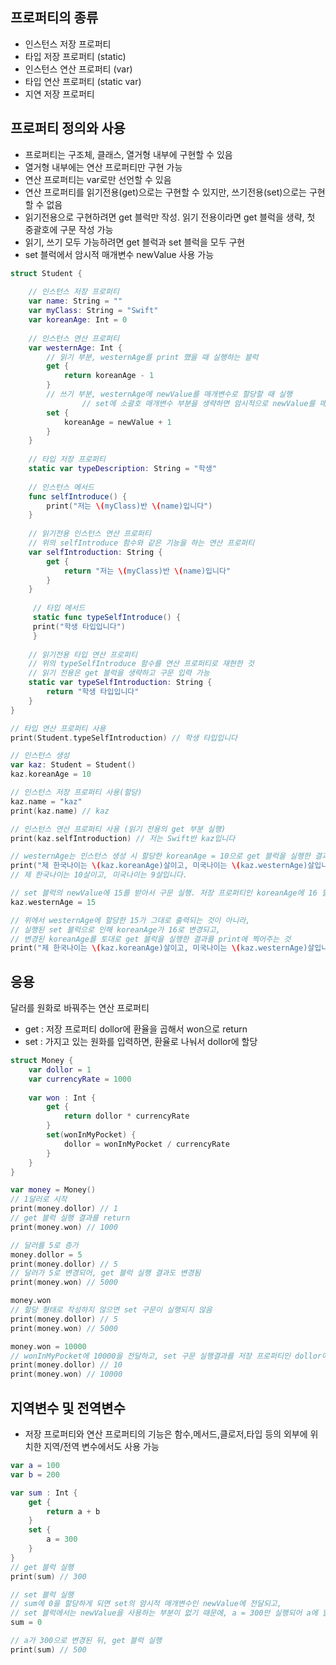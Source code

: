 ## 프로퍼티의 종류

- 인스턴스 저장 프로퍼티
- 타입 저장 프로퍼티 (static)
- 인스턴스 연산 프로퍼티 (var)
- 타입 연산 프로퍼티 (static var)
- 지연 저장 프로퍼티

## 프로퍼티 정의와 사용

- 프로퍼티는 구조체, 클래스, 열거형 내부에 구현할 수 있음
- 열거형 내부에는 연산 프로퍼티만 구현 가능
- 연산 프로퍼티는 var로만 선언할 수 있음
- 연산 프로퍼티를 읽기전용(get)으로는 구현할 수 있지만, 쓰기전용(set)으로는 구현할 수 없음
- 읽기전용으로 구현하려면 get 블럭만 작성. 읽기 전용이라면 get 블럭을 생략, 첫 중괄호에 구문 작성 가능
- 읽기, 쓰기 모두 가능하려면 get 블럭과 set 블럭을 모두 구현
- set 블럭에서 암시적 매개변수 newValue 사용 가능

```swift
struct Student {
    
    // 인스턴스 저장 프로퍼티
    var name: String = ""
    var myClass: String = "Swift"
    var koreanAge: Int = 0
    
    // 인스턴스 연산 프로퍼티
    var westernAge: Int {
        // 읽기 부분, westernAge를 print 했을 때 실행하는 블럭
        get {
            return koreanAge - 1
        }
        // 쓰기 부분, westernAge에 newValue를 매개변수로 할당할 때 실행
				// set에 소괄호 매개변수 부분을 생략하면 암시적으로 newValue를 매개변수로 받음
        set {
            koreanAge = newValue + 1
        }
    }
    
    // 타입 저장 프로퍼티
    static var typeDescription: String = "학생"
    
    // 인스턴스 메서드
    func selfIntroduce() {
        print("저는 \(myClass)반 \(name)입니다")
    }
   
    // 읽기전용 인스턴스 연산 프로퍼티
    // 위의 selfIntroduce 함수와 같은 기능을 하는 연산 프로퍼티
    var selfIntroduction: String {
        get {
            return "저는 \(myClass)반 \(name)입니다"
        }
    }
        
     // 타입 메서드
     static func typeSelfIntroduce() {
     print("학생 타입입니다")
     }
     
    // 읽기전용 타입 연산 프로퍼티
    // 위의 typeSelfIntroduce 함수를 연산 프로퍼티로 재현한 것
    // 읽기 전용은 get 블럭을 생략하고 구문 입력 가능
    static var typeSelfIntroduction: String {
        return "학생 타입입니다"
    }
}

// 타입 연산 프로퍼티 사용
print(Student.typeSelfIntroduction) // 학생 타입입니다

// 인스턴스 생성
var kaz: Student = Student()
kaz.koreanAge = 10

// 인스턴스 저장 프로퍼티 사용(할당)
kaz.name = "kaz"
print(kaz.name) // kaz

// 인스턴스 연산 프로퍼티 사용 (읽기 전용의 get 부분 실행)
print(kaz.selfIntroduction) // 저는 Swift반 kaz입니다

// westernAge는 인스턴스 생성 시 할당한 koreanAge = 10으로 get 블럭을 실행한 결과
print("제 한국나이는 \(kaz.koreanAge)살이고, 미국나이는 \(kaz.westernAge)살입니다.")
// 제 한국나이는 10살이고, 미국나이는 9살입니다.

// set 블럭의 newValue에 15를 받아서 구문 실행. 저장 프로퍼티인 koreanAge에 16 할당
kaz.westernAge = 15

// 위에서 westernAge에 할당한 15가 그대로 출력되는 것이 아니라,
// 실행된 set 블럭으로 인해 koreanAge가 16로 변경되고,
// 변경된 koreanAge를 토대로 get 블럭을 실행한 결과를 print에 찍어주는 것
print("제 한국나이는 \(kaz.koreanAge)살이고, 미국나이는 \(kaz.westernAge)살입니다.")
```

## 응용

달러를 원화로 바꿔주는 연산 프로퍼티

- get : 저장 프로퍼티 dollor에 환율을 곱해서 won으로 return
- set : 가지고 있는 원화를 입력하면, 환율로 나눠서  dollor에 할당

```swift
struct Money {
    var dollor = 1
    var currencyRate = 1000
    
    var won : Int {
        get {
            return dollor * currencyRate
        }
        set(wonInMyPocket) {
            dollor = wonInMyPocket / currencyRate
        }
    }
}

var money = Money()
// 1달러로 시작
print(money.dollor) // 1
// get 블럭 실행 결과를 return
print(money.won) // 1000

// 달러를 5로 증가
money.dollor = 5
print(money.dollor) // 5
// 달러가 5로 변경되어, get 블럭 실행 결과도 변경됨
print(money.won) // 5000

money.won
// 할당 형태로 작성하지 않으면 set 구문이 실행되지 않음
print(money.dollor) // 5
print(money.won) // 5000

money.won = 10000
// wonInMyPocket에 10000을 전달하고, set 구문 실행결과를 저장 프로퍼티인 dollor에 할당
print(money.dollor) // 10
print(money.won) // 10000
```

## 지역변수 및 전역변수

- 저장 프로퍼티와 연산 프로퍼티의 기능은 함수,메서드,클로저,타입 등의 외부에 위치한 지역/전역 변수에서도 사용 가능

```swift
var a = 100
var b = 200

var sum : Int {
    get {
        return a + b
    }
    set {
        a = 300
    }
}
// get 블럭 실행
print(sum) // 300

// set 블럭 실행
// sum에 0을 할당하게 되면 set의 암시적 매개변수인 newValue에 전달되고,
// set 블럭에서는 newValue을 사용하는 부분이 없기 때문에, a = 300만 실행되어 a에 할당됨
sum = 0

// a가 300으로 변경된 뒤, get 블럭 실행
print(sum) // 500
```

